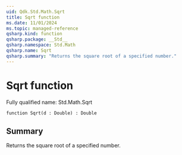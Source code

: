 ```yaml
---
uid: Qdk.Std.Math.Sqrt
title: Sqrt function
ms.date: 11/01/2024
ms.topic: managed-reference
qsharp.kind: function
qsharp.package: __Std__
qsharp.namespace: Std.Math
qsharp.name: Sqrt
qsharp.summary: "Returns the square root of a specified number."
---
```


# Sqrt function

Fully qualified name: Std.Math.Sqrt

```qsharp
function Sqrt(d : Double) : Double
```

## Summary
Returns the square root of a specified number.
